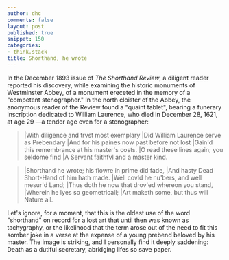 ```yaml
---
author: dhc
comments: false
layout: post
published: true
snippet: 150
categories:
- think.stack
title: Shorthand, he wrote 
---
```


In the December 1893 issue of *The Shorthand Review*, a diligent reader reported his discovery, while examining the historic monuments of Westminster Abbey, of a monument ereceted in the memory of a "competent stenographer." In the north cloister of the Abbey, the anonymous reader of the Review found a "quaint tablet", bearing a funerary inscription dedicated to William Laurence, who died in December 28, 1621, at age 29 —a tender age even for a stenographer:

>|With diligence and trvst most exemplary
>|Did William Laurence serve as Prebendary
>|And for his paines now past before not lost
>|Gain'd this remembrance at his master's costs.
>|O read these lines again; you seldome find
>|A Servant faithfvl and a master kind.

>|Shorthand he wrote; his flowre in prime did fade,
>|And hasty Dead Short-Hand of him hath made.
>|Well covld he nu'bers, and well mesur'd Land;
>|Thus doth he now that drov'ed whereon you stand,
>|Wherein he lyes so geometricall;
>|Art maketh some, but thus will Nature all.

Let's ignore, for a moment, that this is the oldest use of the word "shorthand" on record for a lost art that until then was known as tachygraphy, or the likelihood that the term arose out of the need to fit this somber joke in a verse at the expense of a young prebend beloved by his master. The image is striking, and I personally find it deeply saddening: Death as a dutiful secretary, abridging lifes so save paper.
